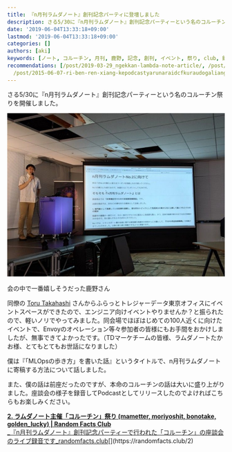 ```yaml
---
title: 『n月刊ラムダノート』創刊記念パーティに登壇しました
description: さる5/30に『n月刊ラムダノート』創刊記念パーティーという名のコルーチン祭りを開催しました。
date: '2019-06-04T13:33:18+09:00'
lastmod: '2019-06-04T13:33:18+09:00'
categories: []
authors: [aki]
keywords: [ノート, コルーチン, 月刊, 鹿野, 記念, 創刊, イベント, 祭り, club, 録音]
recommendations: [/post/2019-03-29_ngekkan-lambda-note-article/, /post/2006-07-28-xia-nanode/,
  /post/2015-06-07-ri-ben-ren-xiang-kepodcastyarunaraidcfkuraudogaliang-sasou/]
---
```


さる5/30に『n月刊ラムダノート』創刊記念パーティーという名のコルーチン祭りを開催しました。

![会の中で一番嬉しそうだった鹿野さん](0_CLb3y5gvRHaBM1Bz.jpg)

会の中で一番嬉しそうだった鹿野さん

同僚の [Toru Takahashi](https://medium.com/u/6435ab79ba27) さんからふらっとトレジャーデータ東京オフィスにイベントスペースができたので、エンジニア向けイベントやりませんか？と振られたので、軽いノリでやってみました。同会場でほぼはじめての100人近くに向けたイベントで、Envoyのオペレーション等々参加者の皆様にもお手間をおかけしましたが、無事できてよかったです。（TDマーケチームの皆様、ラムダノートたかお様、とてもとてもお世話になりました）

僕は『「MLOpsの歩き方」を書いた話』というタイトルで、n月刊ラムダノートに寄稿する方法について話しました。

また、僕の話は前座だったのですが、本命のコルーチンの話は大いに盛り上がりました。座談会の様子を録音してPodcastとしてリリースしたのでよければこちらもお楽しみください。

[**2\. ラムダノート主催「コルーチン」祭り (mametter, moriyoshit, bonotake, golden\_lucky) | Random Facts Club**  
_『n月刊ラムダノート』創刊記念パーティーで行われた「コルーチン」の座談会のライブ録音です_randomfacts.club](https://randomfacts.club/2 "https://randomfacts.club/2")[](https://randomfacts.club/2)

